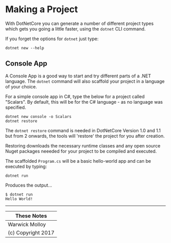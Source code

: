 # Making a Project

With DotNetCore you can generate a number of different project types 
which gets you going a little faster, using the `dotnet` CLI command.

If you forget the options for `dotnet` just type:
```
dotnet new --help
```

## Console App

A Console App is a good way to start and try different parts of a .NET
language.  The `dotnet` command will also scaffold your project
in a language of your choice.

For a simple console app in C#, type the below for a project called "Scalars".  By default, this will be for the C# language - as no language was specified.
```
dotnet new console -o Scalars
dotnet restore
```

The `dotnet restore` command is needed in DotNetCore Version 1.0 and 1.1 but from 2 onwards,
the tools will 'restore' the project for you after creation.

Restoring downloads the necessary runtime classes and any open source Nuget
packages neeeded for your project to be compiled and executed.

The scaffolded `Program.cs` will be a basic hello-world app and can be executed by typing:

```
dotnet run
```
Produces the output...
```
$ dotnet run
Hello World!
```


----
| These Notes         |
|---------------------|
| Warwick Molloy      |
| (c) Copyright 2017  |
